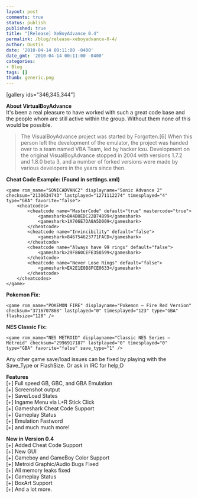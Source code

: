 ```yaml
---
layout: post
comments: true
status: publish
published: true
title: "[Release] XeBoyAdvance 0.4"
permalink: /blog/release-xeboyadvance-0-4/
author: Dustin
date: '2010-04-14 00:11:00 -0400'
date_gmt: '2010-04-14 00:11:00 -0400'
categories:
- Blog
tags: []
thumb: generic.png
---
```

[gallery ids="346,345,344"]

**About VirtualBoyAdvance**  
It's been a real pleasure to have worked with such a great code base and the
people whom are still active within the group. Without them none of this would
be possible.

> The VisualBoyAdvance project was started by Forgotten.[6] When this person
left the development of the emulator, the project was handed over to a team
named VBA Team, led by hacker kxu. Development on the original VisualBoyAdvance
stopped in 2004 with versions 1.7.2 and 1.8.0 beta 3, and a number of forked
versions were made by various developers in the years since then.

**Cheat Code Example: (Found in settings.xml)**

```
<game rom_name="SONICADVANC2" displayname="Sonic Advance 2" checksum="2130634743" lastplayed="1271112274" timesplayed="4" type="GBA" favorite="false">
    <cheatcodes>
        <cheatcode name="MasterCode" default="true" mastercode="true">
            <gameshark>8A4B0EDC22B74899</gameshark>
            <gameshark>1A706E7DA8A5D009</gameshark>
        </cheatcode>
        <cheatcode name="Invincibility" default="false">
            <gameshark>846754623771FACD</gameshark>
        </cheatcode>
        <cheatcode name="Always have 99 rings" default="false">
            <gameshark>29F860CEFE350599</gameshark>
        </cheatcode>
        <cheatcode name="Never Lose Rings" default="false">
            <gameshark>EA2E1E0B8FCE0633</gameshark>
        </cheatcode>
    </cheatcodes>
</game>
```

**Pokemon Fix:**

```
<game rom_name="POKEMON FIRE" displayname="Pokemon – Fire Red Version" checksum="3716707868" lastplayed="0" timesplayed="123" type="GBA" flashsize="128" />  
```

**NES Classic Fix:**

```
<game rom_name="NES METROID" displayname="Classic NES Series – Metroid" checksum="2996917187" lastplayed="0" timesplayed="0" type="GBA" favorite="false" save_type="1" />  
```

Any other game save/load issues can be fixed by playing with the Save_Type or
FlashSize. Or ask in IRC for help;D

**Features**  
[+] Full speed GB, GBC, and GBA Emulation  
[+] Screenshot output  
[+] Save/Load States  
[+] Ingame Menu via L+R Stick Click  
[+] Gameshark Cheat Code Support  
[+] Gameplay Status  
[+] Emulation Fastword  
[+] and much much more!

**New in Version 0.4**  
[+] Added Cheat Code Support  
[+] New GUI  
[+] Gameboy and GameBoy Color Support  
[+] Metroid Graphic/Audio Bugs Fixed  
[+] All memory leaks fixed  
[+] Gameplay Status  
[+] BoxArt Support  
[+] And a lot more.
